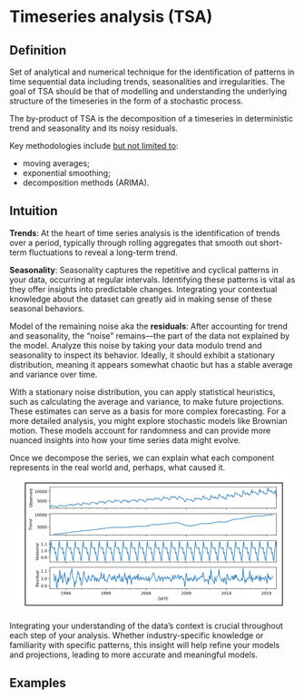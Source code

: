 # Timeseries analysis (TSA) 

## Definition
Set of analytical and numerical technique for the identification of patterns in time sequential data including trends, seasonalities and irregularities. The goal of TSA should be that of modelling and understanding the underlying structure of the timeseries in the form of a stochastic process.

The by-product of TSA is the decomposition of a timeseries in deterministic trend and seasonality and its noisy residuals.

Key methodologies include [but not limited to](https://en.wikipedia.org/wiki/Time_series#Methods_for_analysis):
- moving averages; 
- exponential smoothing; 
- decomposition methods (ARIMA).

## Intuition
__Trends__: At the heart of time series analysis is the identification of trends over a period, typically through rolling aggregates that smooth out short-term fluctuations to reveal a long-term trend.

__Seasonality__: Seasonality captures the repetitive and cyclical patterns in your data, occurring at regular intervals. Identifying these patterns is vital as they offer insights into predictable changes. Integrating your contextual knowledge about the dataset can greatly aid in making sense of these seasonal behaviors.

Model of the remaining noise aka the __residuals__: After accounting for trend and seasonality, the “noise” remains—the part of the data not explained by the model. Analyze this noise by taking your data modulo trend and seasonality to inspect its behavior. Ideally, it should exhibit a stationary distribution, meaning it appears somewhat chaotic but has a stable average and variance over time.

With a stationary noise distribution, you can apply statistical heuristics, such as calculating the average and variance, to make future projections. These estimates can serve as a basis for more complex forecasting. For a more detailed analysis, you might explore stochastic models like Brownian motion. These models account for randomness and can provide more nuanced insights into how your time series data might evolve.

Once we decompose the series, we can explain what each component represents in the real world and, perhaps, what caused it.
![decomposition](./figures/TimeseriesAnalysis_1.png)

Integrating your understanding of the data’s context is crucial throughout each step of your analysis. Whether industry-specific knowledge or familiarity with specific patterns, this insight will help refine your models and projections, leading to more accurate and meaningful models.

## Examples
